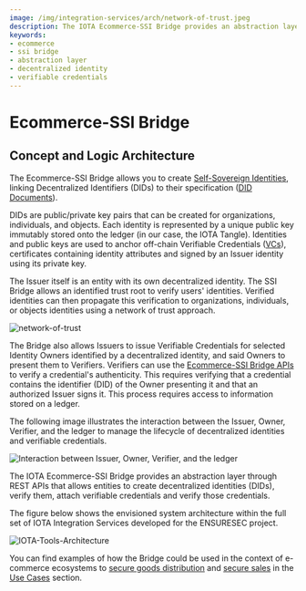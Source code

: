 ```yaml
---
image: /img/integration-services/arch/network-of-trust.jpeg
description: The IOTA Ecommerce-SSI Bridge provides an abstraction layer through REST APIs that allows entities to create decentralized identities (DIDs), verify them, attach verifiable credentials and verify them.
keywords:
- ecommerce
- ssi bridge
- abstraction layer
- decentralized identity
- verifiable credentials
---
```

# Ecommerce-SSI Bridge

## Concept and Logic Architecture

The Ecommerce-SSI Bridge allows you to create [Self-Sovereign Identities](../../basics/identity.md), linking
Decentralized Identifiers (DIDs) to their specification ([DID Documents](https://www.w3.org/TR/did-core/)).

DIDs are public/private key pairs that can be created for organizations, individuals, and objects. Each identity is
represented by a unique public key immutably stored onto the ledger (in our case, the IOTA Tangle). Identities and
public keys are used to anchor off-chain Verifiable Credentials ([VCs](https://www.w3.org/TR/vc-data-model/)),
certificates containing identity attributes and signed by an Issuer identity using its private key.

The Issuer itself is an entity with its own decentralized identity. The SSI Bridge allows an identified trust root to
verify users' identities. Verified identities can then propagate this verification to organizations,
individuals, or objects identities using a network of trust approach.

![network-of-trust](/img/integration-services/arch/network-of-trust.jpeg)

The Bridge also allows Issuers to issue Verifiable Credentials for selected Identity Owners identified by a
decentralized identity, and said Owners to present them to Verifiers. Verifiers can use
the [Ecommerce-SSI Bridge APIs](API-definition.md) to verify a credential's authenticity. This requires verifying that a
credential contains the identifier (DID) of the Owner presenting it and that an authorized Issuer signs it. This process
requires access to information stored on a ledger.

The following image illustrates the interaction between the Issuer, Owner, Verifier, and the ledger to manage the
lifecycle of decentralized identities and verifiable credentials.

![Interaction between Issuer, Owner, Verifier, and the ledger](/img/integration-services/issuer-owner-verifier-interaction.png)

The IOTA Ecommerce-SSI Bridge provides an abstraction layer through REST APIs that allows entities to create
decentralized identities (DIDs), verify them, attach verifiable credentials and verify those credentials.

The figure below shows the envisioned system architecture within the full set of IOTA Integration Services developed for
the ENSURESEC project.

![IOTA-Tools-Architecture](/img/integration-services/architecture-integration.png)

You can find examples of how the Bridge could be used in the context of e-commerce ecosystems
to [secure goods distribution](use-cases.md#secure-goods-distribution)
and [secure sales](use-cases.md#secure-e-commerce-sales) in the [Use Cases](use-cases.md) section.





